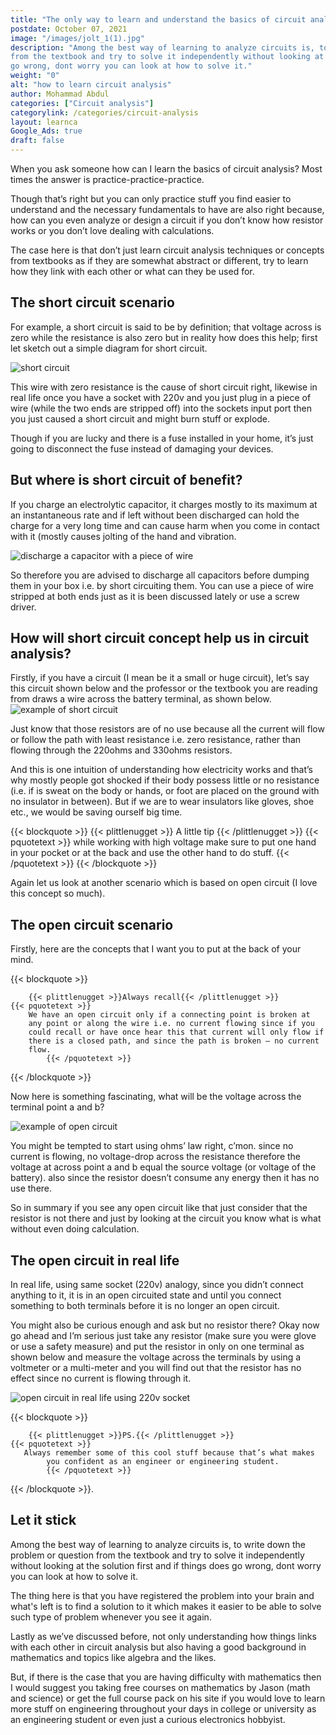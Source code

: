 ```yaml
---
title: "The only way to learn and understand the basics of circuit analysis"
postdate: October 07, 2021
image: "/images/jolt_1(1).jpg"
description: "Among the best way of learning to analyze circuits is, to write down the problem or question
from the textbook and try to solve it independently without looking at the solution first and if things does
go wrong, dont worry you can look at how to solve it."
weight: "0"
alt: "how to learn circuit analysis"
author: Mohammad Abdul
categories: ["Circuit analysis"]
categorylink: /categories/circuit-analysis
layout: learnca 
Google_Ads: true
draft: false
---
```


When you ask someone how can I learn the basics of circuit analysis?
Most times the answer is practice-practice-practice.

Though that’s right but you can only practice stuff you find easier to understand
and the necessary fundamentals to have are also right because, how
can you even analyze or design a circuit if you don’t know how
resistor works or you don’t love dealing with calculations.

The case here is that don’t just learn circuit analysis techniques
or concepts from textbooks as if they are somewhat abstract or
different, try to learn how they link with each other or what can
they be used for.

## The short circuit scenario

For example, a short circuit is said to be by definition; that
voltage across is zero while the resistance is also zero but in
reality how does this help; first let sketch out a simple diagram
for short circuit.

![short circuit](/images/sc_2.jpg)

This wire with zero resistance is the cause of short circuit right,
likewise in real life once you have a socket with 220v and you just
plug in a piece of wire (while the two ends are stripped off) into
the sockets input port then you just caused a short circuit and
might burn stuff or explode.

Though if you are lucky and there is a fuse installed in your home,
it’s just going to disconnect the fuse instead of damaging your
devices.

## But where is short circuit of benefit?

If you charge an electrolytic capacitor, it charges mostly to its
maximum at an instantaneous rate and if left without been discharged
can hold the charge for a very long time and can cause
harm when you come in contact with it (mostly causes jolting of the
hand and vibration.

![discharge a capacitor with a piece of wire](</images/jolt_1(1).jpg>)

So therefore you are advised to discharge all capacitors before
dumping them in your box i.e. by short circuiting them. You can use
a piece of wire stripped at both ends just as it is been discussed
lately or use a screw driver.

## How will short circuit concept help us in circuit analysis?

Firstly, if you have a circuit (I mean be it a small or huge
circuit), let’s say this circuit shown below and the professor or the
textbook you are reading from draws a wire across the battery
terminal, as shown below.
![example of short circuit](/images/prof_2.jpg)

Just know that those resistors are of no use because all the current
will flow or follow the path with least resistance i.e. zero
resistance, rather than flowing through the 220ohms and 330ohms
resistors.

And this is one intuition of understanding how electricity works and
that’s why mostly people got shocked if their body possess little or no
resistance (i.e. if is sweat on the body
or hands, or foot are placed on the ground with no insulator in
between). But if we are to wear insulators like gloves, shoe etc.,
we would be saving ourself big time.

{{< blockquote >}}
{{< plittlenugget >}} A little tip {{< /plittlenugget >}}
{{< pquotetext >}}
while working with high voltage make sure to put one hand in your
pocket or at the back and use the other hand to do stuff.
{{< /pquotetext >}}
{{< /blockquote >}}

Again let us look at another scenario which is based on open circuit
(I love this concept so much).

## The open circuit scenario

Firstly, here are the concepts that I want you to put at the back of
your mind.

{{< blockquote >}}

        {{< plittlenugget >}}Always recall{{< /plittlenugget >}}
    {{< pquotetext >}}
        We have an open circuit only if a connecting point is broken at
        any point or along the wire i.e. no current flowing since if you
        could recall or have once hear this that current will only flow if
        there is a closed path, and since the path is broken – no current
        flow.
            {{< /pquotetext >}}

{{< /blockquote >}}

Now here is something fascinating, what will be the voltage across
the terminal point a and b?

![example of open circuit](/images/ocscenario_2.jpg)

You might be tempted to start using ohms’ law right, c’mon. since no
current is flowing, no voltage-drop across the resistance therefore
the voltage at across point a and b equal the source voltage (or
voltage of the battery). also since the resistor doesn’t consume any
energy then it has no use there.

So in summary if you see any open circuit like that just consider
that the resistor is not there and just by looking at the circuit
you know what is what without even doing calculation.

## The open circuit in real life

In real life, using same socket (220v) analogy, since you didn’t
connect anything to it, it is in an open circuited state and until
you connect something to both terminals before it is no longer an
open circuit.

You might also be curious enough and ask but no resistor there? Okay
now go ahead and I’m serious just take any resistor (make sure you
were glove or use a safety measure) and put the resistor in only on
one terminal as shown below and measure the voltage across the
terminals by using a voltmeter or a multi-meter and you will find
out that the resistor has no effect since no current is flowing
through it.

![open circuit in real life using 220v socket](/images/sockettest_3.jpg)

{{< blockquote >}}

        {{< plittlenugget >}}PS.{{< /plittlenugget >}}
    {{< pquotetext >}}
       Always remember some of this cool stuff because that’s what makes
            you confident as an engineer or engineering student.
            {{< /pquotetext >}}

{{< /blockquote >}}\.

## Let it stick

Among the best way of learning to analyze circuits is, to write down the problem or question
from the textbook and try to solve it independently without looking at the solution first and if things does
go wrong, dont worry you can look at how to solve it.

The thing here is that you have registered the
problem into your brain and what's left is to find a solution to it which makes it easier to be able to solve
such type of problem whenever you see it again.

Lastly as we’ve discussed before, not only understanding how things
links with each other in circuit analysis but also having a good
background in mathematics and topics like algebra and the likes.

But, if there is the case that you are having difficulty with
mathematics then I would suggest you taking free courses on
mathematics by Jason (math and science) or get the full course pack
on his site if you would love to learn more stuff on engineering
throughout your days in college or university as an engineering
student or even just a curious electronics hobbyist.

 <!-- <p>love to ease the journey of learning circuit analysis here are comprehensive list of resourses you can bookmark
        to help you learn circuit analysis</p> -->
